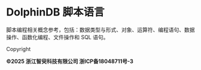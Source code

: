 # DolphinDB 脚本语言

脚本编程相关概念参考，包括：数据类型与形式、对象、运算符、编程语句、数据操作、函数化编程、文件操作和 SQL 语句。

Copyright

**©2025 浙江智臾科技有限公司 浙ICP备18048711号-3**

